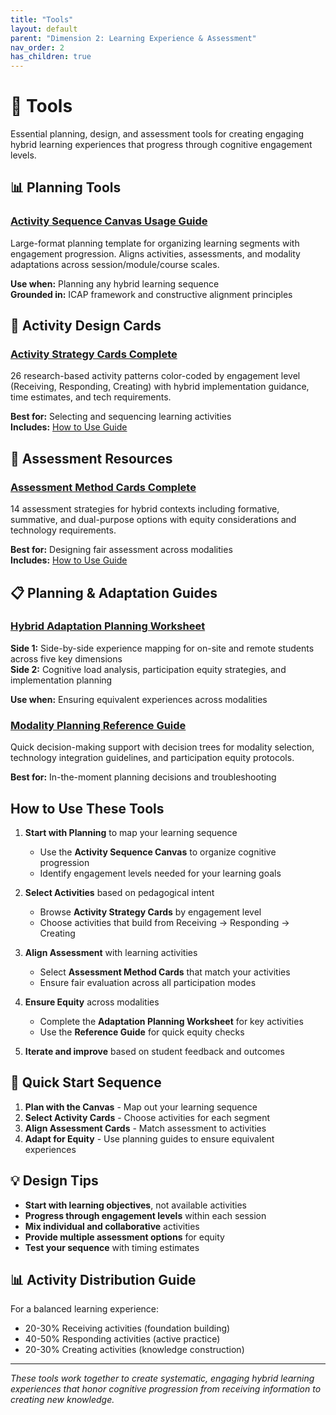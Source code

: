 ```yaml
---
title: "Tools"
layout: default
parent: "Dimension 2: Learning Experience & Assessment"
nav_order: 2
has_children: true
---
```


# 🎴 Tools

Essential planning, design, and assessment tools for creating engaging hybrid learning experiences that progress through cognitive engagement levels.

## 📊 Planning Tools

### [Activity Sequence Canvas Usage Guide](hybrid-activity-sequence-canvas-usage-guide)
Large-format planning template for organizing learning segments with engagement progression. Aligns activities, assessments, and modality adaptations across session/module/course scales.

**Use when:** Planning any hybrid learning sequence  
**Grounded in:** ICAP framework and constructive alignment principles

## 🎴 Activity Design Cards

### [Activity Strategy Cards Complete](hybrid-learning-activity-cards-complete-v1.0)
26 research-based activity patterns color-coded by engagement level (Receiving, Responding, Creating) with hybrid implementation guidance, time estimates, and tech requirements.

**Best for:** Selecting and sequencing learning activities  
**Includes:** [How to Use Guide](hybrid-learning-activity-cards-guide-v1.0)

## 📝 Assessment Resources

### [Assessment Method Cards Complete](hybrid-learning-assessment-cards-complete-v1.0)
14 assessment strategies for hybrid contexts including formative, summative, and dual-purpose options with equity considerations and technology requirements.

**Best for:** Designing fair assessment across modalities  
**Includes:** [How to Use Guide](hybrid-learning-assessment-cards-guide-v1.0)

## 📋 Planning & Adaptation Guides

### [Hybrid Adaptation Planning Worksheet](hybrid-adaptation-planning-worksheet-v1.0)
**Side 1:** Side-by-side experience mapping for on-site and remote students across five key dimensions  
**Side 2:** Cognitive load analysis, participation equity strategies, and implementation planning

**Use when:** Ensuring equivalent experiences across modalities

### [Modality Planning Reference Guide](hybrid-modality-planning-reference-guide-v1.0)
Quick decision-making support with decision trees for modality selection, technology integration guidelines, and participation equity protocols.

**Best for:** In-the-moment planning decisions and troubleshooting

## How to Use These Tools

1. **Start with Planning** to map your learning sequence
   - Use the **Activity Sequence Canvas** to organize cognitive progression
   - Identify engagement levels needed for your learning goals

2. **Select Activities** based on pedagogical intent
   - Browse **Activity Strategy Cards** by engagement level
   - Choose activities that build from Receiving → Responding → Creating

3. **Align Assessment** with learning activities
   - Select **Assessment Method Cards** that match your activities
   - Ensure fair evaluation across all participation modes

4. **Ensure Equity** across modalities
   - Complete the **Adaptation Planning Worksheet** for key activities
   - Use the **Reference Guide** for quick equity checks

5. **Iterate and improve** based on student feedback and outcomes

## 🚀 Quick Start Sequence

1. **Plan with the Canvas** - Map out your learning sequence
2. **Select Activity Cards** - Choose activities for each segment  
3. **Align Assessment Cards** - Match assessment to activities
4. **Adapt for Equity** - Use planning guides to ensure equivalent experiences

## 💡 Design Tips

- **Start with learning objectives**, not available activities
- **Progress through engagement levels** within each session
- **Mix individual and collaborative** activities
- **Provide multiple assessment options** for equity
- **Test your sequence** with timing estimates

## 📊 Activity Distribution Guide

For a balanced learning experience:
- 20-30% Receiving activities (foundation building)
- 40-50% Responding activities (active practice)  
- 20-30% Creating activities (knowledge construction)

---

*These tools work together to create systematic, engaging hybrid learning experiences that honor cognitive progression from receiving information to creating new knowledge.* 